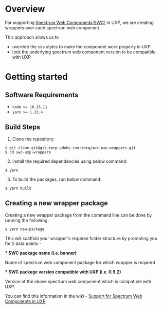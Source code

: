 # Overview

For supporting [Spectrum Web Components(SWC)](https://github.com/adobe/spectrum-web-components) in UXP, we are creating wrappers over each spectrum web component.

This approach allows us to

-   override the css styles to make the component work properly in UXP
-   lock the underlying spectrum web component version to be compatible with UXP

# Getting started

## Software Requirements

-   `node >= 18.15.11`
-   `yarn >= 1.22.4`

## Build Steps

1. Clone the repository:

```
$ git clone git@git.corp.adobe.com:torq/swc-uxp-wrappers.git
$ cd swc-uxp-wrappers
```

2. Install the required dependencies using below command:

```
$ yarn
```

3. To build the packages, run below command:

```
$ yarn build
```

## Creating a new wrapper package

Creating a new wrapper package from the command line can be done by running the following:

```
$ yarn new-package
```

This will scaffold your wrapper's required folder structure by prompting you for 2 data points -

? **SWC package name (i.e. banner)**

Name of spectrum web component package for which wrapper is required

? **SWC package version compatible with UXP (i.e. 0.9.2)**

Version of the above spectrum web component which is compatible with UXP.

You can find this information in the wiki - [Support for Spectrum Web Components in UXP](https://wiki.corp.adobe.com/display/UXP/Support+for+Spectrum+Web+Components+in+UXP)
